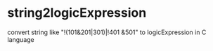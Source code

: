 # string2logicExpression
convert string like "!(101&amp;201|301)|!401 &amp;501" to logicExpression in C language

